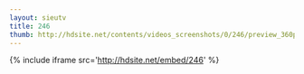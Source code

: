 ```yaml
---
layout: sieutv
title: 246
thumb: http://hdsite.net/contents/videos_screenshots/0/246/preview_360p.mp4.jpg
---
```

{% include iframe src='http://hdsite.net/embed/246' %}
 
